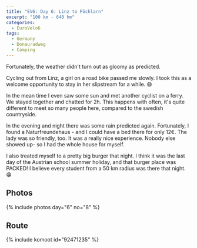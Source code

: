 ```yaml
---
title: "EV6: Day 6: Linz to Pöchlarn"
excerpt: "100 km - 640 hm"
categories:
  - EuroVelo6
tags:
  - Germany
  - Donauradweg
  - Camping
---
```

Fortunately, the weather didn't turn out as gloomy as predicted. 

Cycling out from Linz, a girl on a road bike passed me slowly. I took this as a welcome opportunity to stay in her slipstream for a while. 😄

In the mean time I even saw some sun and met another cyclist on a ferry. We stayed together and chatted for 2h. This happens with often, it's quite different to meet so many people here, compared to the swedish countryside.

In the evening and night there was some rain predicted again. Fortunately, I found a Naturfreundehaus - and I could have a bed there for only 12€. The lady was so friendly, too. It was a really nice experience.
Nobody else showed up- so I had the whole house for myself.

I also treated myself to a pretty big burger that night. I think it was the last day of the Austrian school summer holiday, and that burger place was PACKED! I believe every student from a 50 km radius was there that night. 😁

## Photos

{% include photos day="6" no="8" %}

## Route

{% include komoot id="92471235" %}
